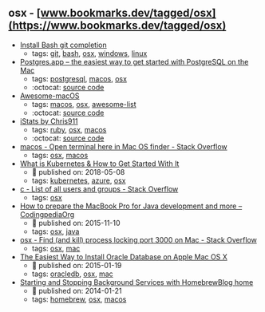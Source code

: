 osx - [www.bookmarks.dev/tagged/osx](https://www.bookmarks.dev/tagged/osx)
---
* [Install Bash git completion](https://github.com/bobthecow/git-flow-completion/wiki/Install-Bash-git-completion)
    * tags: [git](../tagged/git.md), [bash](../tagged/bash.md), [osx](../tagged/osx.md), [windows](../tagged/windows.md), [linux](../tagged/linux.md)
* [Postgres.app – the easiest way to get started with PostgreSQL on the Mac](https://postgresapp.com/)
    * tags: [postgresql](../tagged/postgresql.md), [macos](../tagged/macos.md), [osx](../tagged/osx.md)
    * :octocat: [source code](https://github.com/PostgresApp/PostgresApp)
* [Awesome-macOS](https://github.com/iCHAIT/awesome-macOS#readme)
    * tags: [macos](../tagged/macos.md), [osx](../tagged/osx.md), [awesome-list](../tagged/awesome-list.md)
    * :octocat: [source code](https://github.com/iCHAIT/awesome-macOS)
* [iStats by Chris911](http://chris911.github.io/iStats/)
    * tags: [ruby](../tagged/ruby.md), [osx](../tagged/osx.md), [macos](../tagged/macos.md)
    * :octocat: [source code](https://github.com/Chris911/iStats)
* [macos - Open terminal here in Mac OS finder - Stack Overflow](https://stackoverflow.com/questions/420456/open-terminal-here-in-mac-os-finder/7054045#7054045)
    * tags: [osx](../tagged/osx.md), [macos](../tagged/macos.md)
* [What is Kubernetes & How to Get Started With It ](https://blog.risingstack.com/what-is-kubernetes-how-to-get-started/)
    * :calendar: published on: 2018-05-08
    * tags: [kubernetes](../tagged/kubernetes.md), [azure](../tagged/azure.md), [osx](../tagged/osx.md)
* [c - List of all users and groups - Stack Overflow](https://stackoverflow.com/questions/1303561/list-of-all-users-and-groups)
    * tags: [osx](../tagged/osx.md)
* [How to prepare the MacBook Pro for Java development and more – CodingpediaOrg](http://www.codingpedia.org/ama/how-to-prepare-the-macbook-pro-for-java-development-and-more/)
    * :calendar: published on: 2015-11-10
    * tags: [osx](../tagged/osx.md), [java](../tagged/java.md)
* [osx - Find (and kill) process locking port 3000 on Mac - Stack Overflow](https://stackoverflow.com/questions/3855127/find-and-kill-process-locking-port-3000-on-mac)
    * tags: [osx](../tagged/osx.md), [mac](../tagged/mac.md)
* [The Easiest Way to Install Oracle Database on Apple Mac OS X ](https://blogs.oracle.com/opal/the-easiest-way-to-install-oracle-database-on-apple-mac-os-x)
    * :calendar: published on: 2015-01-19
    * tags: [oracledb](../tagged/oracledb.md), [osx](../tagged/osx.md), [mac](../tagged/mac.md)
* [Starting and Stopping Background Services with HomebrewBlog home](https://robots.thoughtbot.com/starting-and-stopping-background-services-with-homebrew)
    * :calendar: published on: 2014-01-21
    * tags: [homebrew](../tagged/homebrew.md), [osx](../tagged/osx.md), [macos](../tagged/macos.md)
